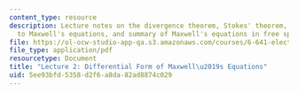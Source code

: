 ```yaml
---
content_type: resource
description: Lecture notes on the divergence theorem, Stokes' theorem, applications
  to Maxwell's equations, and summary of Maxwell's equations in free space.
file: https://ol-ocw-studio-app-qa.s3.amazonaws.com/courses/6-641-electromagnetic-fields-forces-and-motion-spring-2005/5ee93bfd5358d2f6a8da82ad8874c029_lecture2.pdf
file_type: application/pdf
resourcetype: Document
title: "Lecture 2: Differential Form of Maxwell\u2019s Equations"
uid: 5ee93bfd-5358-d2f6-a8da-82ad8874c029
---
```

